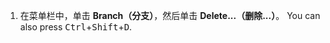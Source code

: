 1. 在菜单栏中，单击 **Branch（分支）**，然后单击 **Delete...（删除...）**。 You can also press <kbd>Ctrl</kbd>+<kbd>Shift</kbd>+<kbd>D</kbd>.
